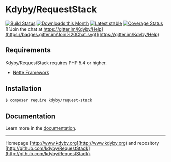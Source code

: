 Kdyby/RequestStack
======

[![Build Status](https://travis-ci.org/Kdyby/RequestStack.svg?branch=master)](https://travis-ci.org/Kdyby/RequestStack)
[![Downloads this Month](https://img.shields.io/packagist/dm/kdyby/request-stack.svg)](https://packagist.org/packages/kdyby/request-stack)
[![Latest stable](https://img.shields.io/packagist/v/kdyby/request-stack.svg)](https://packagist.org/packages/kdyby/request-stack)
[![Coverage Status](https://coveralls.io/repos/github/Kdyby/RequestStack/badge.svg?branch=master)](https://coveralls.io/github/Kdyby/RequestStack?branch=master)
[![Join the chat at https://gitter.im/Kdyby/Help](https://badges.gitter.im/Join%20Chat.svg)](https://gitter.im/Kdyby/Help)


Requirements
------------

Kdyby/RequestStack requires PHP 5.4 or higher.

- [Nette Framework](https://github.com/nette/nette)


Installation
------------

```sh
$ composer require kdyby/request-stack
```


Documentation
------------

Learn more in the [documentation](https://github.com/Kdyby/RequestStack/blob/master/docs/en/index.md).


-----

Homepage [http://www.kdyby.org](http://www.kdyby.org) and repository [http://github.com/kdyby/RequestStack](http://github.com/kdyby/RequestStack).
